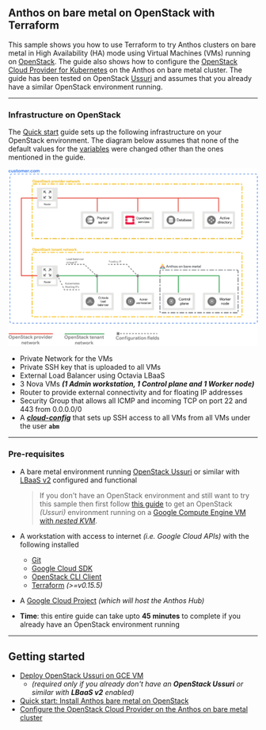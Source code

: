 ## Anthos on bare metal on OpenStack with Terraform

This sample shows you how to use Terraform to try Anthos clusters on bare
metal in High Availability (HA) mode using Virtual Machines (VMs) running on
[OpenStack](https://www.openstack.org/). The guide also shows how to configure
the [OpenStack Cloud Provider for Kubernetes]((https://github.com/kubernetes/cloud-provider-openstack))
on the Anthos on bare metal cluster. The guide has been tested on OpenStack
[Ussuri](https://releases.openstack.org/ussuri/index.html) and assumes that you
already have a similar OpenStack environment running.

---
### Infrastructure on OpenStack

The [Quick start](docs/quickstart.md) guide sets up the following
infrastructure on your OpenStack environment. The diagram below assumes that
none of the default values for the [variables](variables.tf) were changed other
than the ones mentioned in the guide.
<p align="center">
  <img src="docs/images/openstack-setup.png" width="700">
</p>

- Private Network for the VMs
- Private SSH key that is uploaded to all VMs
- External Load Balancer using Octavia LBaaS
- 3 Nova VMs ***(1 Admin workstation, 1 Control plane and 1 Worker node)***
- Router to provide external connectivity and for floating IP addresses
- Security Group that allows all ICMP and incoming TCP on port 22 and 443 from 0.0.0.0/0
- A [***cloud-config***](resources/cloud-config.yaml) that sets up SSH access to all VMs from all VMs under the user **`abm`**

---

### Pre-requisites
- A bare metal environment running [OpenStack Ussuri](https://releases.openstack.org/ussuri/index.html)
  or similar with [LBaaS v2](https://docs.openstack.org/mitaka/networking-guide/config-lbaas.html)
  configured and functional
  > If you don't have an OpenStack environment and still want to try this sample
    then first follow [this guide](/anthos-bm-openstack-terraform/docs/install_openstack_on_gce.md)
    to get an OpenStack _(Ussuri)_ environment running on a [Google Compute Engine VM with _nested KVM_](https://cloud.google.com/compute/docs/instances/nested-virtualization/overview).

- A workstation with access to internet _(i.e. Google Cloud APIs)_ with the
  following installed
  - [Git](https://www.atlassian.com/git/tutorials/install-git)
  - [Google Cloud SDK](https://cloud.google.com/sdk/docs/install)
  - [OpenStack CLI Client](https://docs.openstack.org/newton/user-guide/common/cli-install-openstack-command-line-clients.html)
  - [Terraform](https://learn.hashicorp.com/tutorials/terraform/install-cli) _(>=v0.15.5)_

- A [Google Cloud Project](https://console.cloud.google.com/cloud-resource-manager) _(which will host the Anthos Hub)_
- **Time**: this entire guide can take upto **45 minutes** to complete if you already have an OpenStack environment running

---
## Getting started

- [Deploy OpenStack Ussuri on GCE VM](/anthos-bm-openstack-terraform/docs/install_openstack_on_gce.md)
  - _(required only if you already don't have an **OpenStack Ussuri** or similar with **LBaaS v2** enabled)_
- [Quick start: Install Anthos bare metal on OpenStack](docs/quickstart.md)
- [Configure the OpenStack Cloud Provider on the Anthos on bare metal cluster](docs/openstack_cloud_provider.md)
